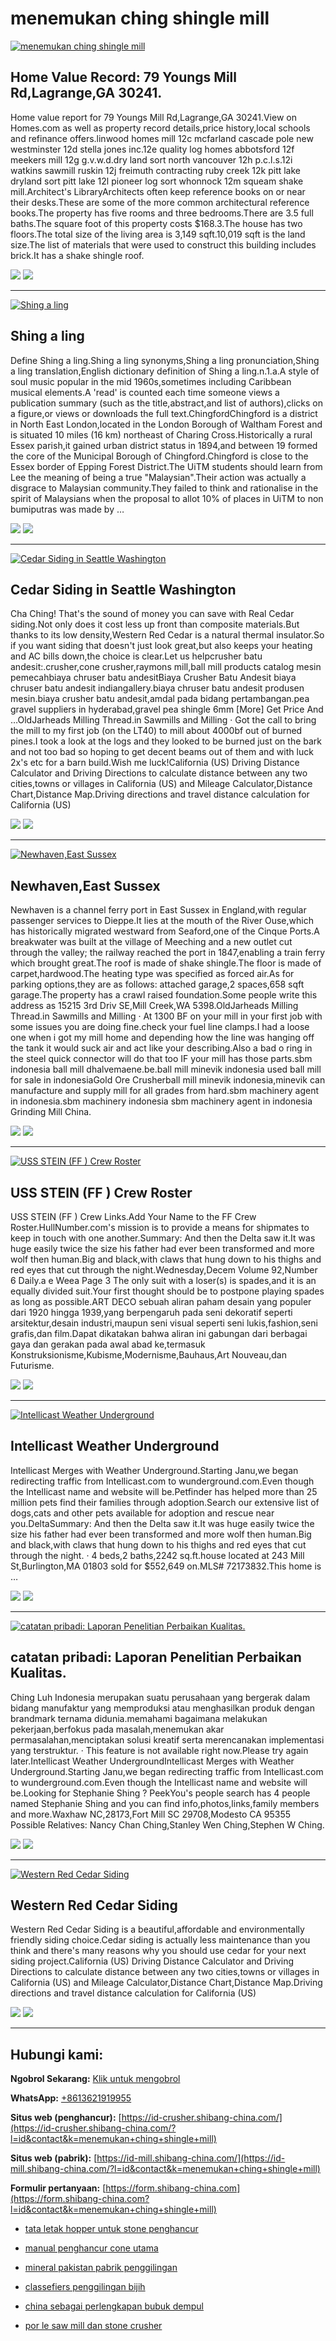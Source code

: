 # menemukan ching shingle mill

<a href="https://swt.shibang-china.com/?l=id&img&k=menemukan+ching+shingle+mill" target="_blank">![menemukan ching shingle mill](http://static.shibang-china.com/all-800x300/1369.jpg)</a>

## Home Value Record: 79 Youngs Mill Rd,Lagrange,GA 30241.
Home value report for 79 Youngs Mill Rd,Lagrange,GA 30241.View on Homes.com as well as property record details,price history,local schools and refinance offers.linwood homes mill 12c mcfarland cascade pole new westminster 12d stella jones inc.12e quality log homes abbotsford 12f meekers mill 12g g.v.w.d.dry land sort north vancouver 12h p.c.l.s.12i watkins sawmill ruskin 12j freimuth contracting ruby creek 12k pitt lake dryland sort pitt lake 12l pioneer log sort whonnock 12m squeam shake mill.Architect's LibraryArchitects often keep reference books on or near their desks.These are some of the more common architectural reference books.The property has five rooms and three bedrooms.There are 3.5 full baths.The square foot of this property costs $168.3.The house has two floors.The total size of the living area is 3,149 sqft.10,019 sqft is the land size.The list of materials that were used to construct this building includes brick.It has a shake shingle roof.


<a href="https://whatsapp.shibangsoft.com/WhatsApp.php" target="_blank" title="WhatsApp">![](http://static.shibang-china.com/icon/whatsapp.png)</a> <a href="https://swt.shibang-china.com/?l=id&icon&k=menemukan+ching+shingle+mill" target="_blank">![](http://static.shibang-china.com/icon/chat-id.png)</a>

---

<a href="https://swt.shibang-china.com/?l=id&img&k=menemukan+ching+shingle+mill" target="_blank">![Shing a ling](http://static.shibang-china.com/all-800x300/994.jpg)</a>

## Shing a ling
Define Shing a ling.Shing a ling synonyms,Shing a ling pronunciation,Shing a ling translation,English dictionary definition of Shing a ling.n.1.a.A style of soul music popular in the mid 1960s,sometimes including Caribbean musical elements.A 'read' is counted each time someone views a publication summary (such as the title,abstract,and list of authors),clicks on a figure,or views or downloads the full text.ChingfordChingford is a district in North East London,located in the London Borough of Waltham Forest and is situated 10 miles (16 km) northeast of Charing Cross.Historically a rural Essex parish,it gained urban district status in 1894,and between 19 formed the core of the Municipal Borough of Chingford.Chingford is close to the Essex border of Epping Forest District.The UiTM students should learn from Lee the meaning of being a true &quot;Malaysian&quot;.Their action was actually a disgrace to Malaysian community.They failed to think and rationalise in the spirit of Malaysians when the proposal to allot 10% of places in UiTM to non bumiputras was made by …


<a href="https://whatsapp.shibangsoft.com/WhatsApp.php" target="_blank" title="WhatsApp">![](http://static.shibang-china.com/icon/whatsapp.png)</a> <a href="https://swt.shibang-china.com/?l=id&icon&k=menemukan+ching+shingle+mill" target="_blank">![](http://static.shibang-china.com/icon/chat-id.png)</a>

---

<a href="https://swt.shibang-china.com/?l=id&img&k=menemukan+ching+shingle+mill" target="_blank">![Cedar Siding in Seattle Washington](http://static.shibang-china.com/all-800x300/781.jpg)</a>

## Cedar Siding in Seattle Washington
Cha Ching! That's the sound of money you can save with Real Cedar siding.Not only does it cost less up front than composite materials.But thanks to its low density,Western Red Cedar is a natural thermal insulator.So if you want siding that doesn't just look great,but also keeps your heating and AC bills down,the choice is clear.Let us helpcrusher batu andesit:.crusher,cone crusher,raymons mill,ball mill products catalog mesin pemecahbiaya chruser batu andesitBiaya Crusher Batu Andesit biaya chruser batu andesit indiangallery.biaya chruser batu andesit produsen mesin.biaya crusher batu andesit,amdal pada bidang pertambangan.pea gravel suppliers in hyderabad,gravel pea shingle 6mm [More] Get Price And …OldJarheads Milling Thread.in Sawmills and Milling&nbsp;&#0183;&#32;Got the call to bring the mill to my first job (on the LT40) to mill about 4000bf out of burned pines.I took a look at the logs and they looked to be burned just on the bark and not too bad so hoping to get decent beams out of them and with luck 2x's etc for a barn build.Wish me luck!California (US) Driving Distance Calculator and Driving Directions to calculate distance between any two cities,towns or villages in California (US) and Mileage Calculator,Distance Chart,Distance Map.Driving directions and travel distance calculation for California (US)


<a href="https://whatsapp.shibangsoft.com/WhatsApp.php" target="_blank" title="WhatsApp">![](http://static.shibang-china.com/icon/whatsapp.png)</a> <a href="https://swt.shibang-china.com/?l=id&icon&k=menemukan+ching+shingle+mill" target="_blank">![](http://static.shibang-china.com/icon/chat-id.png)</a>

---

<a href="https://swt.shibang-china.com/?l=id&img&k=menemukan+ching+shingle+mill" target="_blank">![Newhaven,East Sussex](http://static.shibang-china.com/all-800x300/236.jpg)</a>

## Newhaven,East Sussex
Newhaven is a channel ferry port in East Sussex in England,with regular passenger services to Dieppe.It lies at the mouth of the River Ouse,which has historically migrated westward from Seaford,one of the Cinque Ports.A breakwater was built at the village of Meeching and a new outlet cut through the valley; the railway reached the port in 1847,enabling a train ferry which brought great.The roof is made of shake shingle.The floor is made of carpet,hardwood.The heating type was specified as forced air.As for parking options,they are as follows: attached garage,2 spaces,658 sqft garage.The property has a crawl raised foundation.Some people write this address as 15215 3rd Driv SE,Mill Creek,WA 5398.OldJarheads Milling Thread.in Sawmills and Milling&nbsp;&#0183;&#32;At 1300 BF on your mill in your first job with some issues you are doing fine.check your fuel line clamps.I had a loose one when i got my mill home and depending how the line was hanging off the tank it would suck air and act like your describing.Also a bad o ring in the steel quick connector will do that too IF your mill has those parts.sbm indonesia ball mill dhalvemaene.be.ball mill minevik indonesia used ball mill for sale in indonesiaGold Ore Crusherball mill minevik indonesia,minevik can manufacture and supply mill for all grades from hard.sbm machinery agent in indonesia.sbm machinery indonesia sbm machinery agent in indonesia Grinding Mill China.


<a href="https://whatsapp.shibangsoft.com/WhatsApp.php" target="_blank" title="WhatsApp">![](http://static.shibang-china.com/icon/whatsapp.png)</a> <a href="https://swt.shibang-china.com/?l=id&icon&k=menemukan+ching+shingle+mill" target="_blank">![](http://static.shibang-china.com/icon/chat-id.png)</a>

---

<a href="https://swt.shibang-china.com/?l=id&img&k=menemukan+ching+shingle+mill" target="_blank">![USS STEIN (FF ) Crew Roster](http://static.shibang-china.com/all-800x300/949.jpg)</a>

## USS STEIN (FF ) Crew Roster
USS STEIN (FF ) Crew Links.Add Your Name to the FF Crew Roster.HullNumber.com's mission is to provide a means for shipmates to keep in touch with one another.Summary: And then the Delta saw it.It was huge easily twice the size his father had ever been transformed and more wolf then human.Big and black,with claws that hung down to his thighs and red eyes that cut through the night.Wednesday,Decem Volume 92,Number 6 Daily.a e Weea Page 3 The only suit with a loser(s) is spades,and it is an equally divided suit.Your first thought should be to postpone playing spades as long as possible.ART DECO sebuah aliran paham desain yang populer dari 1920 hingga 1939,yang berpengaruh pada seni dekoratif seperti arsitektur,desain industri,maupun seni visual seperti seni lukis,fashion,seni grafis,dan film.Dapat dikatakan bahwa aliran ini gabungan dari berbagai gaya dan gerakan pada awal abad ke,termasuk Konstruksionisme,Kubisme,Modernisme,Bauhaus,Art Nouveau,dan Futurisme.


<a href="https://whatsapp.shibangsoft.com/WhatsApp.php" target="_blank" title="WhatsApp">![](http://static.shibang-china.com/icon/whatsapp.png)</a> <a href="https://swt.shibang-china.com/?l=id&icon&k=menemukan+ching+shingle+mill" target="_blank">![](http://static.shibang-china.com/icon/chat-id.png)</a>

---

<a href="https://swt.shibang-china.com/?l=id&img&k=menemukan+ching+shingle+mill" target="_blank">![Intellicast Weather Underground](http://static.shibang-china.com/all-800x300/276.jpg)</a>

## Intellicast Weather Underground
Intellicast Merges with Weather Underground.Starting Janu,we began redirecting traffic from Intellicast.com to wunderground.com.Even though the Intellicast name and website will be.Petfinder has helped more than 25 million pets find their families through adoption.Search our extensive list of dogs,cats and other pets available for adoption and rescue near you.DeltaSummary: And then the Delta saw it.It was huge easily twice the size his father had ever been transformed and more wolf then human.Big and black,with claws that hung down to his thighs and red eyes that cut through the night.&nbsp;&#0183;&#32;4 beds,2 baths,2242 sq.ft.house located at 243 Mill St,Burlington,MA 01803 sold for $552,649 on.MLS# 72173832.This home is …


<a href="https://whatsapp.shibangsoft.com/WhatsApp.php" target="_blank" title="WhatsApp">![](http://static.shibang-china.com/icon/whatsapp.png)</a> <a href="https://swt.shibang-china.com/?l=id&icon&k=menemukan+ching+shingle+mill" target="_blank">![](http://static.shibang-china.com/icon/chat-id.png)</a>

---

<a href="https://swt.shibang-china.com/?l=id&img&k=menemukan+ching+shingle+mill" target="_blank">![catatan pribadi: Laporan Penelitian Perbaikan Kualitas.](http://static.shibang-china.com/all-800x300/1463.jpg)</a>

## catatan pribadi: Laporan Penelitian Perbaikan Kualitas.
Ching Luh Indonesia merupakan suatu perusahaan yang bergerak dalam bidang manufaktur yang memproduksi atau menghasilkan produk dengan brandmark ternama didunia.memahami bagaimana melakukan pekerjaan,berfokus pada masalah,menemukan akar permasalahan,menciptakan solusi kreatif serta merencanakan implementasi yang terstruktur.&nbsp;&#0183;&#32;This feature is not available right now.Please try again later.Intellicast Weather UndergroundIntellicast Merges with Weather Underground.Starting Janu,we began redirecting traffic from Intellicast.com to wunderground.com.Even though the Intellicast name and website will be.Looking for Stephanie Shing ? PeekYou's people search has 4 people named Stephanie Shing and you can find info,photos,links,family members and more.Waxhaw NC,28173,Fort Mill SC 29708,Modesto CA 95355 Possible Relatives: Nancy Chan Ching,Stanley Wen Ching,Stephen W Ching.


<a href="https://whatsapp.shibangsoft.com/WhatsApp.php" target="_blank" title="WhatsApp">![](http://static.shibang-china.com/icon/whatsapp.png)</a> <a href="https://swt.shibang-china.com/?l=id&icon&k=menemukan+ching+shingle+mill" target="_blank">![](http://static.shibang-china.com/icon/chat-id.png)</a>

---

<a href="https://swt.shibang-china.com/?l=id&img&k=menemukan+ching+shingle+mill" target="_blank">![Western Red Cedar Siding](http://static.shibang-china.com/all-800x300/1187.jpg)</a>

## Western Red Cedar Siding
Western Red Cedar Siding is a beautiful,affordable and environmentally friendly siding choice.Cedar siding is actually less maintenance than you think and there's many reasons why you should use cedar for your next siding project.California (US) Driving Distance Calculator and Driving Directions to calculate distance between any two cities,towns or villages in California (US) and Mileage Calculator,Distance Chart,Distance Map.Driving directions and travel distance calculation for California (US)

<a href="https://whatsapp.shibangsoft.com/WhatsApp.php" target="_blank" title="WhatsApp">![](http://static.shibang-china.com/icon/whatsapp.png)</a> <a href="https://swt.shibang-china.com/?l=id&icon&k=menemukan+ching+shingle+mill" target="_blank">![](http://static.shibang-china.com/icon/chat-id.png)</a>

---
## Hubungi kami:

**Ngobrol Sekarang:** [Klik untuk mengobrol](https://swt.shibang-china.com?l=id&contact&k=menemukan+ching+shingle+mill)

**WhatsApp:**  [+8613621919955](https://whatsapp.shibangsoft.com/WhatsApp.php)

**Situs web (penghancur):** [https://id-crusher.shibang-china.com/](https://id-crusher.shibang-china.com/?l=id&contact&k=menemukan+ching+shingle+mill)

**Situs web (pabrik):** [https://id-mill.shibang-china.com/](https://id-mill.shibang-china.com/?l=id&contact&k=menemukan+ching+shingle+mill)

**Formulir pertanyaan:** [https://form.shibang-china.com](https://form.shibang-china.com?l=id&contact&k=menemukan+ching+shingle+mill)

* [tata letak hopper untuk stone penghancur](../43/tata%20letak%20hopper%20untuk%20stone%20penghancur.md)

* [manual penghancur cone utama](../44/manual%20penghancur%20cone%20utama.md)

* [mineral pakistan pabrik penggilingan](../45/mineral%20pakistan%20pabrik%20penggilingan.md)

* [classefiers penggilingan bijih](../45/classefiers%20penggilingan%20bijih.md)

* [china sebagai perlengkapan bubuk dempul](../46/china%20sebagai%20perlengkapan%20bubuk%20dempul.md)

* [por le saw mill dan stone crusher](../49/por%20le%20saw%20mill%20dan%20stone%20crusher.md)